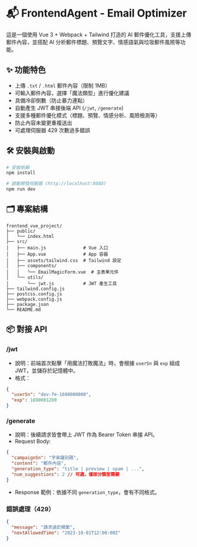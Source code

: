 # 📬 FrontendAgent - Email Optimizer

這是一個使用 Vue 3 + Webpack + Tailwind 打造的 AI 郵件優化工具，支援上傳郵件內容，並搭配 AI 分析郵件標題、預覽文字、情感語氣與垃圾郵件風險等功能。

## ✨ 功能特色

- 上傳 `.txt` / `.html` 郵件內容（限制 1MB）
- 可輸入郵件內容，選擇「魔法類型」進行優化建議
- 具備冷卻倒數（防止暴力連點）
- 自動產生 JWT 串接後端 API (`/jwt`, `/generate`)
- 支援多種郵件優化模式（標題、預覽、情感分析、風險檢測等）
- 防止內容未變更重複送出
- 可處理伺服器 429 次數過多錯誤

## 🛠️ 安裝與啟動

```bash
# 安裝依賴
npm install

# 啟動開發伺服器 (http://localhost:8080)
npm run dev
```

## 🗂️ 專案結構

```
frontend_vue_project/
├── public/
│   └── index.html
├── src/
│   ├── main.js              # Vue 入口
│   ├── App.vue              # App 容器
│   ├── assets/tailwind.css  # Tailwind 設定
│   ├── components/
│   │   └── EmailMagicForm.vue  # 主表單元件
│   └── utils/
│       └── jwt.js           # JWT 產生工具
├── tailwind.config.js
├── postcss.config.js
├── webpack.config.js
├── package.json
└── README.md
```

## 📦 對接 API

### /jwt

- 說明：前端首次點擊「用魔法打敗魔法」時，會根據 `userSn` 與 `exp` 組成 JWT，並儲存於記憶體中。
- 格式：

```json
{
  "userSn": "dev-fe-1690000000",
  "exp": 1690001200
}
```

### /generate

- 說明：後續請求皆會帶上 JWT 作為 Bearer Token 串接 API。
- Request Body:

```json
{
  "campaignSn": "字串識別碼",
  "content": "郵件內容",
  "generation_type": "title | preview | spam | ...",
  "num_suggestions": 2 // 可選，僅部分類型需要
}
```

- Response 範例：依據不同 `generation_type`，會有不同格式。

### 錯誤處理（429）

```json
{
  "message": "請求過於頻繁",
  "nextAllowedTime": "2023-10-01T12:00:00Z"
}
```
